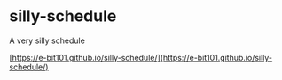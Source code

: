 # silly-schedule
A very silly schedule

[https://e-bit101.github.io/silly-schedule/](https://e-bit101.github.io/silly-schedule/)
